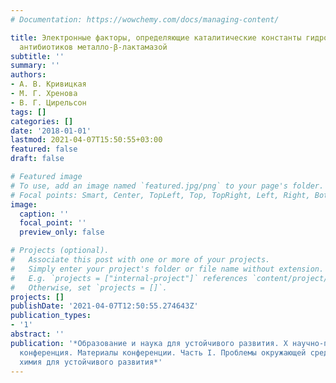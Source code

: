 ```yaml
---
# Documentation: https://wowchemy.com/docs/managing-content/

title: Электронные факторы, определяющие каталитические константы гидролиза цефалоспориновых
  антибиотиков металло-β-лактамазой
subtitle: ''
summary: ''
authors:
- А. В. Кривицкая
- М. Г. Хренова
- В. Г. Цирельсон
tags: []
categories: []
date: '2018-01-01'
lastmod: 2021-04-07T15:50:55+03:00
featured: false
draft: false

# Featured image
# To use, add an image named `featured.jpg/png` to your page's folder.
# Focal points: Smart, Center, TopLeft, Top, TopRight, Left, Right, BottomLeft, Bottom, BottomRight.
image:
  caption: ''
  focal_point: ''
  preview_only: false

# Projects (optional).
#   Associate this post with one or more of your projects.
#   Simply enter your project's folder or file name without extension.
#   E.g. `projects = ["internal-project"]` references `content/project/deep-learning/index.md`.
#   Otherwise, set `projects = []`.
projects: []
publishDate: '2021-04-07T12:50:55.274643Z'
publication_types:
- '1'
abstract: ''
publication: '*Образование и наука для устойчивого развития. X научно-практическая
  конференция. Материалы конференции. Часть I. Проблемы окружающей среды и зеленая
  химия для устойчивого развития*'
---
```


